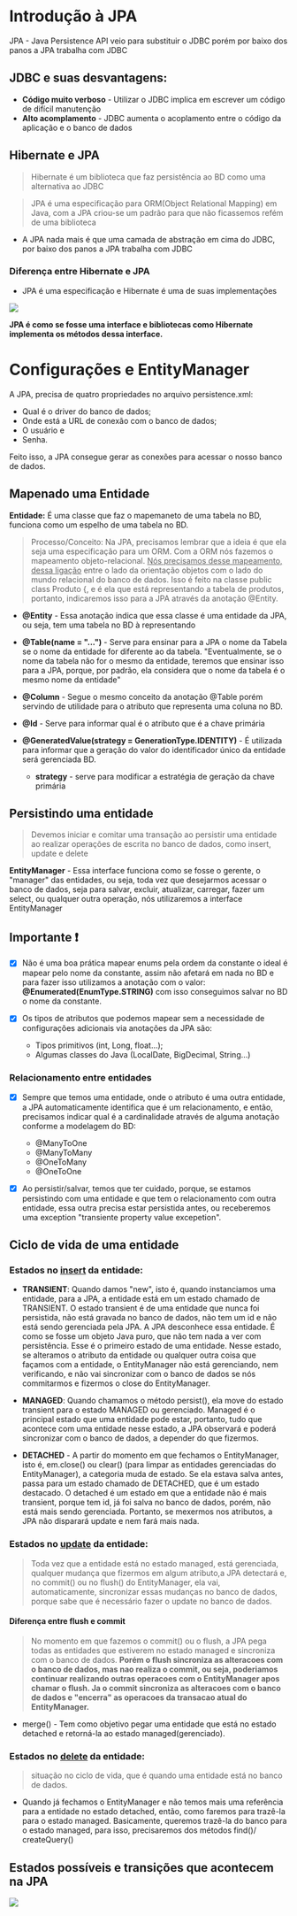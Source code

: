 # Introdução à JPA

JPA - Java Persistence API veio para substituir o JDBC porém por baixo dos panos a JPA trabalha com JDBC

## JDBC e suas desvantagens:

- **Código muito verboso** - Utilizar o JDBC implica em escrever um código de difícil manutenção
- **Alto acomplamento** - JDBC aumenta o acoplamento entre o código da aplicação e o banco de dados

## Hibernate e JPA

> Hibernate é um biblioteca que faz persistência ao BD como uma alternativa ao JDBC

> JPA é uma especificação para ORM(Object Relational Mapping) em Java, com a JPA criou-se um padrão para que não
> ficassemos refém de uma biblioteca

- A JPA nada mais é que uma camada de abstração em cima do JDBC, por baixo dos panos a JPA trabalha com JDBC

### Diferença entre Hibernate e JPA

- JPA é uma especificação e Hibernate é uma de suas implementações

<image src="loja/image-jpa-implementacoes.png"></image>

**JPA é como se fosse uma interface e bibliotecas como Hibernate implementa os métodos dessa interface.**

# Configurações e EntityManager

A JPA, precisa de quatro propriedades no arquivo persistence.xml:

- Qual é o driver do banco de dados;
- Onde está a URL de conexão com o banco de dados;
- O usuário e
- Senha.

Feito isso, a JPA consegue gerar as conexões para acessar o nosso banco de dados.

## Mapenado uma Entidade

**Entidade:** É uma classe que faz o mapemaneto de uma tabela no BD, funciona como um espelho de uma tabela no BD.

> Processo/Conceito: Na JPA, precisamos lembrar que a ideia é que ela seja uma especificação para um ORM. Com a ORM nós
> fazemos o mapeamento objeto-relacional. <u>Nós precisamos desse mapeamento, dessa ligação</u> entre o lado da
> orientação
> objetos com o lado do mundo relacional do banco de dados. Isso é feito na classe public class Produto {, e é ela que
> está representando a tabela de produtos, portanto, indicaremos isso para a JPA através da anotação @Entity.

- **@Entity** - Essa anotação indica que essa classe é uma entidade da JPA, ou seja, tem uma tabela no BD à
  representando


- **@Table(name = "...")** - Serve para ensinar para a JPA o nome da Tabela se o nome da entidade for diferente ao da
  tabela. "Eventualmente, se o nome da tabela não for o mesmo da entidade, teremos que ensinar isso para a JPA, porque,
  por padrão, ela considera que o nome da tabela é o mesmo nome da entidade"


- **@Column** - Segue o mesmo conceito da anotação @Table porém servindo de utilidade para o atributo que representa uma
  coluna no BD.


- **@Id** - Serve para informar qual é o atributo que é a chave primária


- **@GeneratedValue(strategy = GenerationType.IDENTITY)** - É utilizada para informar que a geração do valor do
  identificador único da entidade será gerenciada BD.
    - **strategy** - serve para modificar a estratégia de geração da chave primária

## Persistindo uma entidade

> Devemos iniciar e comitar uma transação ao persistir uma entidade ao realizar operações de escrita no banco de dados,
> como insert, update e delete


**EntityManager** - Essa interface funciona como se fosse o gerente, o "manager" das entidades, ou seja, toda vez que
desejarmos acessar o banco de dados, seja para salvar, excluir, atualizar, carregar, fazer um select, ou qualquer outra
operação, nós utilizaremos a interface EntityManager

<h2>Importante ❗</h2>

-[x] Não é uma boa prática mapear enums pela ordem da constante o ideal é mapear pelo nome da constante, assim não
 afetará em nada no BD e para fazer isso utilizamos a anotação com o valor: **@Enumerated(EnumType.STRING)** com isso
 conseguimos salvar no BD o nome da constante.


-[x] Os tipos de atributos que podemos mapear sem a necessidade de configurações adicionais via anotações da JPA são:
    * Tipos primitivos (int, Long, float...);
    * Algumas classes do Java (LocalDate, BigDecimal, String...)

### Relacionamento entre entidades

-[x] Sempre que temos uma entidade, onde o atributo é uma outra entidade, a JPA automaticamente identifica que é um
 relacionamento, e então, precisamos indicar qual é a cardinalidade através de alguma anotação conforme a modelagem do
 BD:
    * @ManyToOne
    * @ManyToMany
    * @OneToMany
    * @OneToOne


-[x] Ao persistir/salvar, temos que ter cuidado, porque, se estamos persistindo com uma entidade e que tem o
 relacionamento com outra entidade, essa outra precisa estar persistida antes, ou receberemos uma
 exception "transiente property value excepetion".

## Ciclo de vida de uma entidade

### Estados no <u>insert</u> da entidade:

- **TRANSIENT**: Quando damos "new", isto é, quando instanciamos uma entidade,
  para a JPA, a entidade está em um estado chamado de TRANSIENT. O estado transient é de uma entidade que nunca foi
  persistida, não está gravada no banco de dados, não tem um id e não está sendo gerenciada pela JPA. A JPA desconhece
  essa entidade. É como se fosse um objeto Java puro, que não tem nada a ver com persistência. Esse é o primeiro estado
  de uma entidade. Nesse estado, se alteramos o atributo da entidade ou qualquer outra coisa que façamos com a entidade,
  o EntityManager não está gerenciando, nem verificando, e não vai sincronizar com o banco de dados se nós commitarmos e
  fizermos o close do EntityManager.


- **MANAGED**: Quando chamamos o método persist(), ela move do estado transient para o estado MANAGED ou gerenciado.
  Managed é o principal estado que uma entidade pode estar, portanto, tudo que acontece com uma entidade nesse estado, a
  JPA observará e poderá sincronizar com o banco de dados, a depender do que fizermos.


- **DETACHED** - A partir do momento em que fechamos o EntityManager, isto é, em.close() ou clear() (para limpar as
  entidades gerenciadas do EntityManager), a categoria muda de estado. Se ela estava salva antes, passa para um estado
  chamado de DETACHED, que é um estado destacado. O detached é um estado em que a entidade não é mais transient, porque
  tem id, já foi salva no banco de dados, porém, não está mais sendo gerenciada. Portanto, se mexermos nos atributos, a
  JPA não disparará update e nem fará mais nada.

### Estados no <u>update</u> da entidade:

> Toda vez que a entidade está no estado managed, está gerenciada, qualquer mudança que fizermos em algum atributo,a JPA
> detectará e, no commit() ou no flush() do EntityManager, ela vai, automaticamente, sincronizar essas mudanças no banco
> de dados, porque sabe que é necessário fazer o update no banco de dados.

#### Diferença entre flush e commit

> No momento em que fazemos o commit() ou o flush, a JPA pega todas as entidades que estiverem no estado managed e
> sincroniza com o banco de dados.
> **Porém o flush sincroniza as alteracoes com o banco de dados, mas nao realiza o commit, ou seja, poderiamos continuar
> realizando outras operacoes com o EntityManager apos chamar o flush. Ja o commit sincroniza as alteracoes com o
> banco de dados e "encerra" as operacoes da transacao atual do EntityManager.**

- merge() - Tem como objetivo pegar uma entidade que está no estado detached e retorná-la ao estado managed(gerenciado).

### Estados no <u>delete</u> da entidade:

> situação no ciclo de vida, que é quando uma entidade está no banco de dados.

- Quando já fechamos o EntityManager e não temos mais uma referência para a entidade no estado
  detached, então, como faremos para trazê-la para o estado managed. Basicamente, queremos trazê-la do banco para o
  estado managed, para isso, precisaremos dos métodos find()/ createQuery()

## Estados possíveis e transições que acontecem na JPA

<image src="loja/ciclo-de-vida-entidade.png"></image>